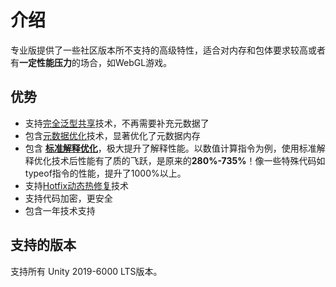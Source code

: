 # 介绍

专业版提供了一些社区版本所不支持的高级特性，适合对内存和包体要求较高或者有**一定性能压力**的场合，如WebGL游戏。

## 优势

- 支持[完全泛型共享](../fullgenericsharing)技术，不再需要补充元数据了
- 包含[元数据优化](../metadataoptimization)技术，显著优化了元数据内存
- 包含 **[标准解释优化](../basicencryption)**，极大提升了解释性能。以数值计算指令为例，使用标准解释优化技术后性能有了质的飞跃，是原来的**280%-735%**！像一些特殊代码如typeof指令的性能，提升了1000%以上。
- 支持[Hotfix动态热修复](../hotfix)技术
- 支持代码加密，更安全
- 包含一年技术支持

## 支持的版本

支持所有 Unity 2019-6000 LTS版本。
